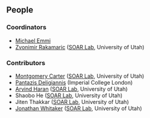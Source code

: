 ## People


### Coordinators

* [Michael Emmi](http://michael-emmi.github.io)
* [Zvonimir Rakamaric](http://www.zvonimir.info/) ([SOAR Lab](http://soarlab.org/), University of Utah)


### Contributors

* [Montgomery Carter](http://www.linkedin.com/pub/montgomery-carter/12/a89/512) ([SOAR Lab](http://soarlab.org/), University of Utah)
* [Pantazis Deligiannis](http://www.doc.ic.ac.uk/~pd1113/index.html) (Imperial College London)
* [Arvind Haran](http://www.cs.utah.edu/~haran) ([SOAR Lab](http://soarlab.org/), University of Utah)
* Shaobo He ([SOAR Lab](http://soarlab.org/), University of Utah)
* Jiten Thakkar ([SOAR Lab](http://soarlab.org/), University of Utah)
* [Jonathan Whitaker](https://www.linkedin.com/in/jonathan-whitaker-5a8b2484) ([SOAR Lab](http://soarlab.org/), University of Utah)


